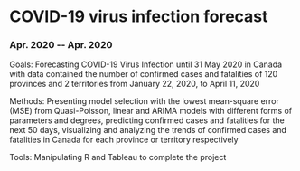 # COVID-19 virus infection forecast

### Apr. 2020 -- Apr. 2020

Goals: Forecasting COVID-19 Virus Infection until 31 May 2020 in Canada with data contained the number of confirmed cases and fatalities of 120 provinces and 2 territories from January 22, 2020, to April 11, 2020

Methods: Presenting model selection with the lowest mean-square error (MSE) from Quasi-Poisson, linear and ARIMA models with different forms of parameters and degrees, predicting confirmed cases and fatalities for the next 50 days, visualizing and analyzing the trends of confirmed cases and fatalities in Canada for each province or territory respectively

Tools: Manipulating R and Tableau to complete the project

